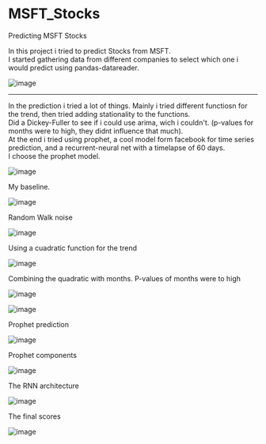 # MSFT_Stocks
Predicting MSFT Stocks

In this project i tried to predict Stocks from MSFT. \
I started gathering data from different companies to select which one i would predict using pandas-datareader.

![image](https://user-images.githubusercontent.com/70241561/118751649-0f577000-b838-11eb-8ee6-735e16c63926.png)

--------------------------------------

In the prediction i tried a lot of things. Mainly i tried different functiosn for the trend, then tried adding stationality to the functions. \
Did a Dickey-Fuller to see if i could use arima, wich i couldn't. (p-values for months were to high, they didnt influence that much). \
At the end i tried using prophet, a cool model form facebook for time series prediction, and a recurrent-neural net with a timelapse of 60 days. \
I choose the prophet model.

![image](https://user-images.githubusercontent.com/70241561/118751884-7a08ab80-b838-11eb-98e2-f9baa2428588.png)


My baseline.

![image](https://user-images.githubusercontent.com/70241561/118751916-88ef5e00-b838-11eb-97c7-d3bd05d1fac6.png)


Random Walk noise

![image](https://user-images.githubusercontent.com/70241561/118751937-9573b680-b838-11eb-9f6b-59aba0a8f347.png)


Using a cuadratic function for the trend 

![image](https://user-images.githubusercontent.com/70241561/118751964-a1f80f00-b838-11eb-9afe-343d211e2579.png)


Combining the quadratic with months. P-values of months were to high

![image](https://user-images.githubusercontent.com/70241561/118752019-bdfbb080-b838-11eb-87ce-fbb7b7e60aa0.png)


![image](https://user-images.githubusercontent.com/70241561/118752063-d23fad80-b838-11eb-897f-74ed2de9a75a.png)

Prophet prediction

![image](https://user-images.githubusercontent.com/70241561/118752096-e1bef680-b838-11eb-8b4c-95284ae9c60c.png)

Prophet components

![image](https://user-images.githubusercontent.com/70241561/118752114-ea173180-b838-11eb-8089-429583806540.png)

The RNN architecture

![image](https://user-images.githubusercontent.com/70241561/118752185-01561f00-b839-11eb-8954-8230228cf4d6.png)

The final scores

![image](https://user-images.githubusercontent.com/70241561/118752222-10d56800-b839-11eb-8f80-03a710928653.png)

















